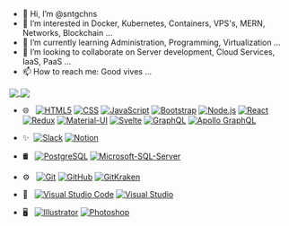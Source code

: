 - 👋 Hi, I’m @sntgchns
- 👀 I’m interested in Docker, Kubernetes, Containers, VPS's, MERN, Networks, Blockchain ...
- 🌱 I’m currently learning Administration, Programming, Virtualization ...
- 💞️ I’m looking to collaborate on Server development, Cloud Services, IaaS, PaaS ...
- 📫 How to reach me: Good vives ...

<a href="https://sntgchns.github.io/">
  <img align="center" src="https://github-readme-stats.vercel.app/api?username=sntgchns&show_icons=true&theme=github_dark&line_height=27" />
</a>
<a href="https://sntgchns.github.io/">
  <img align="center" src="https://github-readme-stats.vercel.app/api/top-langs/?username=sntgchns&theme=github_dark&langs_count=8" />
</a>

<ul dir="auto">
<li>
<p dir="auto"><g-emoji class="g-emoji" alias="globe_with_meridians" style= "top: -2px" fallback-src="https://github.githubassets.com/images/icons/emoji/unicode/1f310.png">🌐</g-emoji> &nbsp;
<a target="_blank" rel="noopener noreferrer" href="https://camo.githubusercontent.com/b1720e127ee280daab63f84b508b29abe2540b02f5f57675765ad07da1315241/68747470733a2f2f696d672e736869656c64732e696f2f62616467652f2d48544d4c352d3333333333333f7374796c653d666c6174266c6f676f3d48544d4c35"><img src="https://camo.githubusercontent.com/b1720e127ee280daab63f84b508b29abe2540b02f5f57675765ad07da1315241/68747470733a2f2f696d672e736869656c64732e696f2f62616467652f2d48544d4c352d3333333333333f7374796c653d666c6174266c6f676f3d48544d4c35" alt="HTML5" data-canonical-src="https://img.shields.io/badge/-HTML5-333333?style=flat&amp;logo=HTML5" style="max-width: 100%;"></a>
<a target="_blank" rel="noopener noreferrer" href="https://camo.githubusercontent.com/c38a05ab57aea563f73ae6b4aad7f556faa734d4077a7b52a2081b41ce27da40/68747470733a2f2f696d672e736869656c64732e696f2f62616467652f2d4353532d3333333333333f7374796c653d666c6174266c6f676f3d43535333266c6f676f436f6c6f723d313537324236"><img src="https://camo.githubusercontent.com/c38a05ab57aea563f73ae6b4aad7f556faa734d4077a7b52a2081b41ce27da40/68747470733a2f2f696d672e736869656c64732e696f2f62616467652f2d4353532d3333333333333f7374796c653d666c6174266c6f676f3d43535333266c6f676f436f6c6f723d313537324236" alt="CSS" data-canonical-src="https://img.shields.io/badge/-CSS-333333?style=flat&amp;logo=CSS3&amp;logoColor=1572B6" style="max-width: 100%;"></a>
<a target="_blank" rel="noopener noreferrer" href="https://camo.githubusercontent.com/848defb760c0adff4362c04283f254f633ea8eff177c1640b209429d0e3d7627/68747470733a2f2f696d672e736869656c64732e696f2f62616467652f2d4a6176615363726970742d3333333333333f7374796c653d666c6174266c6f676f3d6a617661736372697074"><img src="https://camo.githubusercontent.com/848defb760c0adff4362c04283f254f633ea8eff177c1640b209429d0e3d7627/68747470733a2f2f696d672e736869656c64732e696f2f62616467652f2d4a6176615363726970742d3333333333333f7374796c653d666c6174266c6f676f3d6a617661736372697074" alt="JavaScript" data-canonical-src="https://img.shields.io/badge/-JavaScript-333333?style=flat&amp;logo=javascript" style="max-width: 100%;"></a>
<a target="_blank" rel="noopener noreferrer" href="https://camo.githubusercontent.com/8c7439e0902b02ff15f065b0ca02eb7d37d5021e088a872a4c9d2ed5cc9b513d/68747470733a2f2f696d672e736869656c64732e696f2f62616467652f2d426f6f7473747261702d3333333333333f7374796c653d666c6174266c6f676f3d626f6f747374726170266c6f676f436f6c6f723d353633443743"><img src="https://camo.githubusercontent.com/8c7439e0902b02ff15f065b0ca02eb7d37d5021e088a872a4c9d2ed5cc9b513d/68747470733a2f2f696d672e736869656c64732e696f2f62616467652f2d426f6f7473747261702d3333333333333f7374796c653d666c6174266c6f676f3d626f6f747374726170266c6f676f436f6c6f723d353633443743" alt="Bootstrap" data-canonical-src="https://img.shields.io/badge/-Bootstrap-333333?style=flat&amp;logo=bootstrap&amp;logoColor=563D7C" style="max-width: 100%;"></a>
<a target="_blank" rel="noopener noreferrer" href="https://camo.githubusercontent.com/7659585b1e4c20c318f170a540852bfdb675907e3f70d05dc29cf5bde1081250/68747470733a2f2f696d672e736869656c64732e696f2f62616467652f2d4e6f64652e6a732d3333333333333f7374796c653d666c6174266c6f676f3d6e6f64652e6a73"><img src="https://camo.githubusercontent.com/7659585b1e4c20c318f170a540852bfdb675907e3f70d05dc29cf5bde1081250/68747470733a2f2f696d672e736869656c64732e696f2f62616467652f2d4e6f64652e6a732d3333333333333f7374796c653d666c6174266c6f676f3d6e6f64652e6a73" alt="Node.js" data-canonical-src="https://img.shields.io/badge/-Node.js-333333?style=flat&amp;logo=node.js" style="max-width: 100%;"></a>
<a target="_blank" rel="noopener noreferrer" href="https://camo.githubusercontent.com/b8f9baf34dfa59e5cf63be744777f8f01596535a4bcc1502df3cf39a71d41c23/68747470733a2f2f696d672e736869656c64732e696f2f62616467652f2d52656163742d3333333333333f7374796c653d666c6174266c6f676f3d7265616374"><img src="https://camo.githubusercontent.com/b8f9baf34dfa59e5cf63be744777f8f01596535a4bcc1502df3cf39a71d41c23/68747470733a2f2f696d672e736869656c64732e696f2f62616467652f2d52656163742d3333333333333f7374796c653d666c6174266c6f676f3d7265616374" alt="React" data-canonical-src="https://img.shields.io/badge/-React-333333?style=flat&amp;logo=react" style="max-width: 100%;"></a>
<a target="_blank" rel="noopener noreferrer" href="https://camo.githubusercontent.com/6f326c710b782dbb08bc89d65903eca51be7ec675807bdc93f4fcfae8ae818a1/68747470733a2f2f696d672e736869656c64732e696f2f62616467652f2d52656475782d3333333333333f7374796c653d666c6174266c6f676f3d5265647578"><img src="https://camo.githubusercontent.com/6f326c710b782dbb08bc89d65903eca51be7ec675807bdc93f4fcfae8ae818a1/68747470733a2f2f696d672e736869656c64732e696f2f62616467652f2d52656475782d3333333333333f7374796c653d666c6174266c6f676f3d5265647578" alt="Redux" data-canonical-src="https://img.shields.io/badge/-Redux-333333?style=flat&amp;logo=Redux" style="max-width: 100%;"></a>
<a target="_blank" rel="noopener noreferrer" href="https://camo.githubusercontent.com/88bedfe1912cfc29deb05626b52f12249976b45c858c394cf31bf9401665bbf0/68747470733a2f2f696d672e736869656c64732e696f2f62616467652f2d4d6174657269616c55492d3333333333333f7374796c653d666c6174266c6f676f3d4d6174657269616c2d5549"><img src="https://camo.githubusercontent.com/88bedfe1912cfc29deb05626b52f12249976b45c858c394cf31bf9401665bbf0/68747470733a2f2f696d672e736869656c64732e696f2f62616467652f2d4d6174657269616c55492d3333333333333f7374796c653d666c6174266c6f676f3d4d6174657269616c2d5549" alt="Material-UI" data-canonical-src="https://img.shields.io/badge/-MaterialUI-333333?style=flat&amp;logo=Material-UI" style="max-width: 100%;"></a>
<a target="_blank" rel="noopener noreferrer" href="https://camo.githubusercontent.com/c4bd25eb24ddd1913af30d704522fc67c28edd72494f0f2d2ebdc8c8645743bd/68747470733a2f2f696d672e736869656c64732e696f2f62616467652f2d5376656c74652d3333333333333f7374796c653d666c6174266c6f676f3d5376656c7465"><img src="https://camo.githubusercontent.com/c4bd25eb24ddd1913af30d704522fc67c28edd72494f0f2d2ebdc8c8645743bd/68747470733a2f2f696d672e736869656c64732e696f2f62616467652f2d5376656c74652d3333333333333f7374796c653d666c6174266c6f676f3d5376656c7465" alt="Svelte" data-canonical-src="https://img.shields.io/badge/-Svelte-333333?style=flat&amp;logo=Svelte" style="max-width: 100%;"></a>
<a target="_blank" rel="noopener noreferrer" href="https://camo.githubusercontent.com/6f8189d4fcdd9bac62f544e0b4fef6e3f778a7f8ca2a3068b3d8d53663a0f515/68747470733a2f2f696d672e736869656c64732e696f2f62616467652f2d4772617068514c2d3333333333333f7374796c653d666c6174266c6f676f3d4772617068514c"><img src="https://camo.githubusercontent.com/6f8189d4fcdd9bac62f544e0b4fef6e3f778a7f8ca2a3068b3d8d53663a0f515/68747470733a2f2f696d672e736869656c64732e696f2f62616467652f2d4772617068514c2d3333333333333f7374796c653d666c6174266c6f676f3d4772617068514c" alt="GraphQL" data-canonical-src="https://img.shields.io/badge/-GraphQL-333333?style=flat&amp;logo=GraphQL" style="max-width: 100%;"></a>
<a target="_blank" rel="noopener noreferrer" href="https://camo.githubusercontent.com/61c66f31df50ad7aa1339afd1f62f40d508521e5d705c62ee8bf89ee60443762/68747470733a2f2f696d672e736869656c64732e696f2f62616467652f2d41706f6c6c6f4772617068514c2d3333333333333f7374796c653d666c6174266c6f676f3d41706f6c6c6f2d4772617068514c"><img src="https://camo.githubusercontent.com/61c66f31df50ad7aa1339afd1f62f40d508521e5d705c62ee8bf89ee60443762/68747470733a2f2f696d672e736869656c64732e696f2f62616467652f2d41706f6c6c6f4772617068514c2d3333333333333f7374796c653d666c6174266c6f676f3d41706f6c6c6f2d4772617068514c" alt="Apollo GraphQL" data-canonical-src="https://img.shields.io/badge/-ApolloGraphQL-333333?style=flat&amp;logo=Apollo-GraphQL" style="max-width: 100%;"></a></p>
</li>
<li>
<p dir="auto"><g-emoji class="g-emoji" alias="sparkles" fallback-src="https://github.githubassets.com/images/icons/emoji/unicode/2728.png">✨</g-emoji>&nbsp;
<a target="_blank" rel="noopener noreferrer" href="https://camo.githubusercontent.com/2027b855f787f9dc202f3eaad3c72c6ae29087473037fa9b8d0d5dc370dd0a0f/68747470733a2f2f696d672e736869656c64732e696f2f62616467652f2d536c61636b2d3333333333333f7374796c653d666c6174266c6f676f3d536c61636b"><img src="https://camo.githubusercontent.com/2027b855f787f9dc202f3eaad3c72c6ae29087473037fa9b8d0d5dc370dd0a0f/68747470733a2f2f696d672e736869656c64732e696f2f62616467652f2d536c61636b2d3333333333333f7374796c653d666c6174266c6f676f3d536c61636b" alt="Slack" data-canonical-src="https://img.shields.io/badge/-Slack-333333?style=flat&amp;logo=Slack" style="max-width: 100%;"></a>
<a target="_blank" rel="noopener noreferrer" href="https://camo.githubusercontent.com/ced7c29a11ae6485159185ec730a36fae1af75ec32080b72d5b28a9e972b4c4e/68747470733a2f2f696d672e736869656c64732e696f2f62616467652f2d4e6f74696f6e2d3333333333333f7374796c653d666c6174266c6f676f3d4e6f74696f6e"><img src="https://camo.githubusercontent.com/ced7c29a11ae6485159185ec730a36fae1af75ec32080b72d5b28a9e972b4c4e/68747470733a2f2f696d672e736869656c64732e696f2f62616467652f2d4e6f74696f6e2d3333333333333f7374796c653d666c6174266c6f676f3d4e6f74696f6e" alt="Notion" data-canonical-src="https://img.shields.io/badge/-Notion-333333?style=flat&amp;logo=Notion" style="max-width: 100%;"></a></p>
</li>
<li>
<p dir="auto"><g-emoji class="g-emoji" alias="oil_drum" fallback-src="https://github.githubassets.com/images/icons/emoji/unicode/1f6e2.png">🛢</g-emoji> &nbsp;
<a target="_blank" rel="noopener noreferrer" href="https://camo.githubusercontent.com/f3265c494b78926c3747bb069a2966cfab57d230f38cdc549331d31c4a540a36/68747470733a2f2f696d672e736869656c64732e696f2f62616467652f2d506f737467726553514c2d3333333333333f7374796c653d666c6174266c6f676f3d506f737467726553514c"><img src="https://camo.githubusercontent.com/f3265c494b78926c3747bb069a2966cfab57d230f38cdc549331d31c4a540a36/68747470733a2f2f696d672e736869656c64732e696f2f62616467652f2d506f737467726553514c2d3333333333333f7374796c653d666c6174266c6f676f3d506f737467726553514c" alt="PostgreSQL" data-canonical-src="https://img.shields.io/badge/-PostgreSQL-333333?style=flat&amp;logo=PostgreSQL" style="max-width: 100%;"></a>
<a target="_blank" rel="noopener noreferrer" href="https://camo.githubusercontent.com/3367b02e4fd96fce8446396b09603cb32c92e0589eb24030dcb6beb6a3ae900f/68747470733a2f2f696d672e736869656c64732e696f2f62616467652f2d4d6963726f736f667453514c5365727665722d3333333333333f7374796c653d666c6174266c6f676f3d4d6963726f736f66742d53514c2d536572766572"><img src="https://camo.githubusercontent.com/3367b02e4fd96fce8446396b09603cb32c92e0589eb24030dcb6beb6a3ae900f/68747470733a2f2f696d672e736869656c64732e696f2f62616467652f2d4d6963726f736f667453514c5365727665722d3333333333333f7374796c653d666c6174266c6f676f3d4d6963726f736f66742d53514c2d536572766572" alt="Microsoft-SQL-Server" data-canonical-src="https://img.shields.io/badge/-MicrosoftSQLServer-333333?style=flat&amp;logo=Microsoft-SQL-Server" style="max-width: 100%;"></a></p>
</li>
<li>
<p dir="auto"><g-emoji class="g-emoji" alias="gear" fallback-src="https://github.githubassets.com/images/icons/emoji/unicode/2699.png">⚙️</g-emoji> &nbsp;
<a target="_blank" rel="noopener noreferrer" href="https://camo.githubusercontent.com/3ea1c940cc08da19f16d17ca0c4704397dac1f12a1bb73f1174ae504c3e80a85/68747470733a2f2f696d672e736869656c64732e696f2f62616467652f2d4769742d3333333333333f7374796c653d666c6174266c6f676f3d676974"><img src="https://camo.githubusercontent.com/3ea1c940cc08da19f16d17ca0c4704397dac1f12a1bb73f1174ae504c3e80a85/68747470733a2f2f696d672e736869656c64732e696f2f62616467652f2d4769742d3333333333333f7374796c653d666c6174266c6f676f3d676974" alt="Git" data-canonical-src="https://img.shields.io/badge/-Git-333333?style=flat&amp;logo=git" style="max-width: 100%;"></a>
<a target="_blank" rel="noopener noreferrer" href="https://camo.githubusercontent.com/544426317a6c6226b7f6b3367232378ea367aa5001a41da4f302a77f9959909f/68747470733a2f2f696d672e736869656c64732e696f2f62616467652f2d4769744875622d3333333333333f7374796c653d666c6174266c6f676f3d676974687562"><img src="https://camo.githubusercontent.com/544426317a6c6226b7f6b3367232378ea367aa5001a41da4f302a77f9959909f/68747470733a2f2f696d672e736869656c64732e696f2f62616467652f2d4769744875622d3333333333333f7374796c653d666c6174266c6f676f3d676974687562" alt="GitHub" data-canonical-src="https://img.shields.io/badge/-GitHub-333333?style=flat&amp;logo=github" style="max-width: 100%;"></a>
<a target="_blank" rel="noopener noreferrer" href="https://camo.githubusercontent.com/2c1adba4e30802fbeb27b532a106f2d973491f45079c7301ddae2dd4c8dc5f80/68747470733a2f2f696d672e736869656c64732e696f2f62616467652f2d4769744b72616b656e2d3333333333333f7374796c653d666c6174266c6f676f3d4769744b72616b656e"><img src="https://camo.githubusercontent.com/2c1adba4e30802fbeb27b532a106f2d973491f45079c7301ddae2dd4c8dc5f80/68747470733a2f2f696d672e736869656c64732e696f2f62616467652f2d4769744b72616b656e2d3333333333333f7374796c653d666c6174266c6f676f3d4769744b72616b656e" alt="GitKraken" data-canonical-src="https://img.shields.io/badge/-GitKraken-333333?style=flat&amp;logo=GitKraken" style="max-width: 100%;"></a></p>
</li>
<li>
<p dir="auto"><g-emoji class="g-emoji" alias="wrench" fallback-src="https://github.githubassets.com/images/icons/emoji/unicode/1f527.png">🔧</g-emoji> &nbsp;
<a target="_blank" rel="noopener noreferrer" href="https://camo.githubusercontent.com/194ae9b0be9bfd4caedab16de320d3987f4c144112461590a206262d21eb769b/68747470733a2f2f696d672e736869656c64732e696f2f62616467652f2d56697375616c25323053747564696f253230436f64652d3333333333333f7374796c653d666c6174266c6f676f3d76697375616c2d73747564696f2d636f6465266c6f676f436f6c6f723d303037414343"><img src="https://camo.githubusercontent.com/194ae9b0be9bfd4caedab16de320d3987f4c144112461590a206262d21eb769b/68747470733a2f2f696d672e736869656c64732e696f2f62616467652f2d56697375616c25323053747564696f253230436f64652d3333333333333f7374796c653d666c6174266c6f676f3d76697375616c2d73747564696f2d636f6465266c6f676f436f6c6f723d303037414343" alt="Visual Studio Code" data-canonical-src="https://img.shields.io/badge/-Visual%20Studio%20Code-333333?style=flat&amp;logo=visual-studio-code&amp;logoColor=007ACC" style="max-width: 100%;"></a>
<a target="_blank" rel="noopener noreferrer" href="https://camo.githubusercontent.com/22733c1a5b0319106591f59891193531daf106951d40cecd40ee3ed5afdfa63e/68747470733a2f2f696d672e736869656c64732e696f2f62616467652f2d56697375616c53747564696f2d3333333333333f7374796c653d666c6174266c6f676f3d56697375616c2d53747564696f"><img src="https://camo.githubusercontent.com/22733c1a5b0319106591f59891193531daf106951d40cecd40ee3ed5afdfa63e/68747470733a2f2f696d672e736869656c64732e696f2f62616467652f2d56697375616c53747564696f2d3333333333333f7374796c653d666c6174266c6f676f3d56697375616c2d53747564696f" alt="Visual Studio" data-canonical-src="https://img.shields.io/badge/-VisualStudio-333333?style=flat&amp;logo=Visual-Studio" style="max-width: 100%;"></a></p>
</li>
<li>
<p dir="auto"><g-emoji class="g-emoji" alias="desktop_computer" fallback-src="https://github.githubassets.com/images/icons/emoji/unicode/1f5a5.png">🖥</g-emoji> &nbsp;
<a target="_blank" rel="noopener noreferrer" href="https://camo.githubusercontent.com/5894b337e4f1b104b6e08f6b707eeeba46cd4f7a93ac5d6e68fe9e87eb44242a/68747470733a2f2f696d672e736869656c64732e696f2f62616467652f2d496c6c7573747261746f722d3333333333333f7374796c653d666c6174266c6f676f3d61646f62652d696c6c7573747261746f72"><img src="https://camo.githubusercontent.com/5894b337e4f1b104b6e08f6b707eeeba46cd4f7a93ac5d6e68fe9e87eb44242a/68747470733a2f2f696d672e736869656c64732e696f2f62616467652f2d496c6c7573747261746f722d3333333333333f7374796c653d666c6174266c6f676f3d61646f62652d696c6c7573747261746f72" alt="Illustrator" data-canonical-src="https://img.shields.io/badge/-Illustrator-333333?style=flat&amp;logo=adobe-illustrator" style="max-width: 100%;"></a>
<a target="_blank" rel="noopener noreferrer" href="https://camo.githubusercontent.com/85ce6eb93518a6cfd2459c5af92a44ff6e279c0780d57c8cca92816dc550e23e/68747470733a2f2f696d672e736869656c64732e696f2f62616467652f2d50686f746f73686f702d3333333333333f7374796c653d666c6174266c6f676f3d61646f62652d70686f746f73686f70"><img src="https://camo.githubusercontent.com/85ce6eb93518a6cfd2459c5af92a44ff6e279c0780d57c8cca92816dc550e23e/68747470733a2f2f696d672e736869656c64732e696f2f62616467652f2d50686f746f73686f702d3333333333333f7374796c653d666c6174266c6f676f3d61646f62652d70686f746f73686f70" alt="Photoshop" data-canonical-src="https://img.shields.io/badge/-Photoshop-333333?style=flat&amp;logo=adobe-photoshop" style="max-width: 100%;"></a></p>
</li>
</ul>

<!---
sntgchns/sntgchns is a ✨ special ✨ repository because its `README.md` (this file) appears on your GitHub profile.
You can click the Preview link to take a look at your changes.
--->
